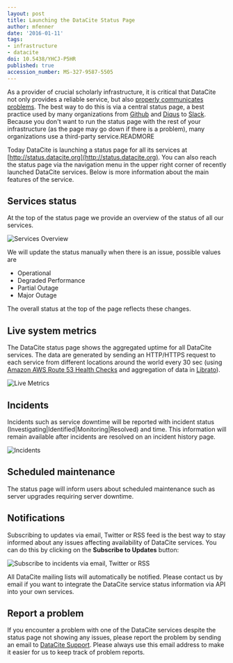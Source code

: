 ```yaml
---
layout: post
title: Launching the DataCite Status Page
author: mfenner
date: '2016-01-11'
tags:
- infrastructure
- datacite
doi: 10.5438/YHCJ-P5HR
published: true
accession_number: MS-327-9587-5505
---
```

As a provider of crucial scholarly infrastructure, it is critical that DataCite not only provides a reliable service, but also [properly communicates problems](http://crosstech.crossref.org/2015/01/problems-with-dx-doi-org-on-january-20th-2015-what-we-know.html). The best way to do this is via a central status page, a best practice used by many organizations from [Github](https://status.github.com/) and [Diqus](https://status.disqus.com/) to [Slack](https://status.slack.com/). Because you don't want to run the status page with the rest of your infrastructure (as the page may go down if there is a problem), many organizations use a third-party service.READMORE

Today DataCite is launching a status page for all its services at [http://status.datacite.org](http://status.datacite.org). You can also reach the status page via the navigation menu <i class='fa fa-th'></i> in the upper right corner of recently launched DataCite services. Below is more information about the main features of the service.

## Services status

At the top of the status page we provide an overview of the status of all our services.

![Services Overview](/images/2016/01/services-overview.png)

We will update the status manually when there is an issue, possible values are

* Operational
* Degraded Performance
* Partial Outage
* Major Outage

The overall status at the top of the page reflects these changes.

## Live system metrics

The DataCite status page shows the aggregated uptime for all DataCite services. The data are generated by sending an HTTP/HTTPS request to each service from different locations around the world every 30 sec (using [Amazon AWS Route 53 Health Checks](https://docs.aws.amazon.com/Route53/latest/DeveloperGuide/dns-failover.html) and aggregation of data in [Librato](https://www.librato.com/)).

![Live Metrics](/images/2016/01/live-metrics.png)

## Incidents

Incidents such as service downtime will be reported with incident status (Investigating|Identified|Monitoring|Resolved) and time. This information will remain available after incidents are resolved on an incident history page.

![Incidents](/images/2016/01/incidents.png)

## Scheduled maintenance

The status page will inform users about scheduled maintenance such as server upgrades requiring server downtime.

## Notifications

Subscribing to updates via email, Twitter or RSS feed is the best way to stay informed about any issues affecting availability of DataCite services. You can do this by clicking on the **Subscribe to Updates** button:

![Subscribe to incidents via email, Twitter or RSS](/images/2016/01/subscribe-to-incidents.png)

All DataCite mailing lists will automatically be notified. Please contact us by email if you want to integrate the DataCite service status information via API into your own services.

## Report a problem

If you encounter a problem with one of the DataCite services despite the status page not showing any issues, please report the problem by sending an email to [DataCite Support](mailto:support@datacite.org). Please always use this email address to make it easier for us to keep track of problem reports.
